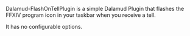 Dalamud-FlashOnTellPlugin is a simple Dalamud Plugin that flashes the FFXIV program icon in your taskbar when you receive a tell.

It has no configurable options.